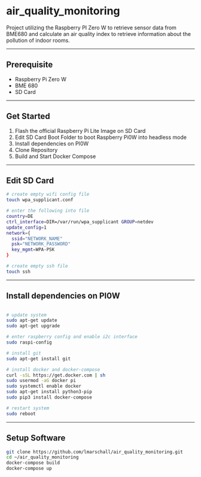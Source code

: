 # air_quality_monitoring

Project utilizing the Raspberry PI Zero W to retrieve sensor data from
BME680 and calculate an air quality index to retrieve information about
the pollution of indoor rooms.

---

## Prerequisite

* Raspberry Pi Zero W
* BME 680
* SD Card

---

## Get Started

1. Flash the official Raspberry Pi Lite Image on SD Card
2. Edit SD Card Boot Folder to boot Raspberry Pi0W into headless mode
3. Install dependencies on PI0W
4. Clone Repository
5. Build and Start Docker Compose

---

## Edit SD Card

```bash
# create empty wifi config file
touch wpa_supplicant.conf

# enter the following into file
country=DE
ctrl_interface=DIR=/var/run/wpa_supplicant GROUP=netdev
update_config=1
network={
  ssid="NETWORK_NAME"
  psk="NETWORK_PASSWORD"
  key_mgmt=WPA-PSK
}

# create empty ssh file
touch ssh
```

---

## Install dependencies on PI0W

```bash

# update system
sudo apt-get update
sudo apt-get upgrade

# enter raspberry config and enable i2c interface
sudo raspi-config

# install git
sudo apt-get install git

# install docker and docker-compose
curl -sSL https://get.docker.com | sh
sudo usermod -aG docker pi
sudo systemctl enable docker
sudo apt-get install python3-pip
sudo pip3 install docker-compose

# restart system
sudo reboot
```

---

## Setup Software
```bash
git clone https://github.com/lmarschall/air_quality_monitoring.git
cd ~/air_quality_monitoring
docker-compose build
docker-compose up
```